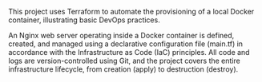 This project uses Terraform to automate the provisioning of a local Docker container, illustrating basic DevOps practices.

An Nginx web server operating inside a Docker container is defined, created, and managed using a declarative configuration file (main.tf) in accordance with the Infrastructure as Code (IaC) principles. All code and logs are version-controlled using Git, and the project covers the entire infrastructure lifecycle, from creation (apply) to destruction (destroy).
